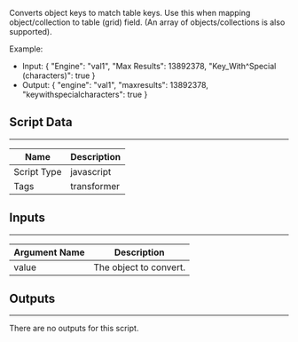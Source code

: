 Converts object keys to match table keys. Use this when mapping object/collection to table (grid) field.
(An array of objects/collections is also supported).

Example:

* Input: { "Engine": "val1", "Max Results": 13892378, "Key_With^Special   (characters)": true }
* Output: { "engine": "val1", "maxresults": 13892378, "keywithspecialcharacters": true }

## Script Data

---

| **Name** | **Description** |
| --- | --- |
| Script Type | javascript |
| Tags | transformer |


## Inputs

---

| **Argument Name** | **Description** |
| --- | --- |
| value | The object to convert. |

## Outputs

---
There are no outputs for this script.
